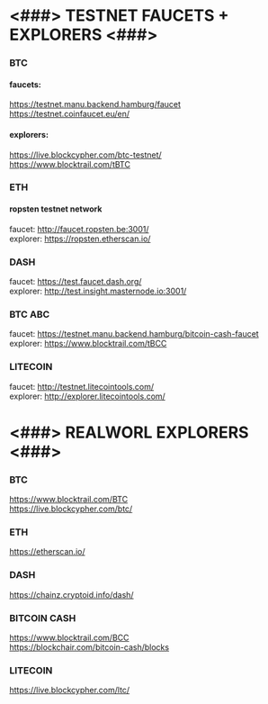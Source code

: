 # <###> TESTNET FAUCETS + EXPLORERS <###>

### BTC

#### faucets: <br />
https://testnet.manu.backend.hamburg/faucet <br />
https://testnet.coinfaucet.eu/en/

#### explorers: <br />
https://live.blockcypher.com/btc-testnet/ <br />
https://www.blocktrail.com/tBTC

### ETH

#### ropsten testnet network
faucet: http://faucet.ropsten.be:3001/ <br />
explorer: https://ropsten.etherscan.io/

### DASH 

faucet: https://test.faucet.dash.org/ <br />
explorer: http://test.insight.masternode.io:3001/ 

### BTC ABC 

faucet: https://testnet.manu.backend.hamburg/bitcoin-cash-faucet <br />
explorer: https://www.blocktrail.com/tBCC

### LITECOIN 

faucet: http://testnet.litecointools.com/ <br />
explorer: http://explorer.litecointools.com/


# <###> REALWORL EXPLORERS <###>

### BTC 

https://www.blocktrail.com/BTC <br />
https://live.blockcypher.com/btc/

### ETH

https://etherscan.io/

### DASH

https://chainz.cryptoid.info/dash/


### BITCOIN CASH 

https://www.blocktrail.com/BCC <br />
https://blockchair.com/bitcoin-cash/blocks


### LITECOIN

https://live.blockcypher.com/ltc/
